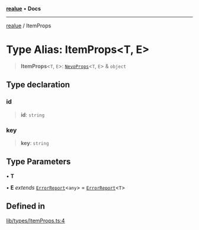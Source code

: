 [**realue**](../README.md) • **Docs**

***

[realue](../README.md) / ItemProps

# Type Alias: ItemProps\<T, E\>

> **ItemProps**\<`T`, `E`\>: [`NevoProps`](NevoProps.md)\<`T`, `E`\> & `object`

## Type declaration

### id

> **id**: `string`

### key

> **key**: `string`

## Type Parameters

• **T**

• **E** *extends* [`ErrorReport`](ErrorReport.md)\<`any`\> = [`ErrorReport`](ErrorReport.md)\<`T`\>

## Defined in

[lib/types/ItemProps.ts:4](https://github.com/nevoland/realue/blob/61d16d842d4c11bef8dfade29a565911353a8f17/lib/types/ItemProps.ts#L4)
